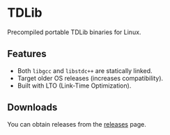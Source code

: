 # TDLib

Precompiled portable TDLib binaries for Linux.

## Features

* Both `libgcc` and `libstdc++` are statically linked.
* Target older OS releases (increases compatibility).
* Built with LTO (Link-Time Optimization).

## Downloads

You can obtain releases from the [releases](https://github.com/AmanoTeam/TDLib-Builds/releases) page.
